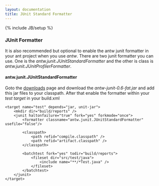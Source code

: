 ```yaml
---
layout: documentation
title: JUnit Standard Formatter
---
```

{% include JB/setup %}


### JUnit Formatter
It is also recommended but optional to enable the antw junit formatter in your ant project when you use  *antw*. There are two junit formatter you can use. 
One is the *antw.junit.JUnitStandardFormatter* and the other is class is *antw.junit.JUnitProfilerFormatter*.

#### antw.junit.JUnitStandardFormatter
Goto the [downloads](/downloads) page and download the *antw-junit-0.6-fat.jar* and add this jar files to your classpath. After that enable the formatter within your *test target* in your build.xml

	<target name="test" depends="jar, unit-jar">
		<mkdir dir="build/reports" />
		<junit haltonfailure="true" fork="yes" forkmode="once">
			<formatter classname="antw.junit.JUnitStandardFormatter" usefile="false"/>
			
			<classpath>
				<path refid="compile.classpath" />
				<path refid="artifact.classpath" />
			</classpath>

			<batchtest fork="yes" todir="build/reports">
				<fileset dir="src/test/java">
					<include name="**/*Test.java" />
				</fileset>
			</batchtest>
		</junit>
    </target>
